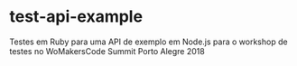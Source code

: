 # test-api-example
Testes em Ruby para uma API de exemplo em Node.js para o workshop de testes no WoMakersCode Summit Porto Alegre 2018

